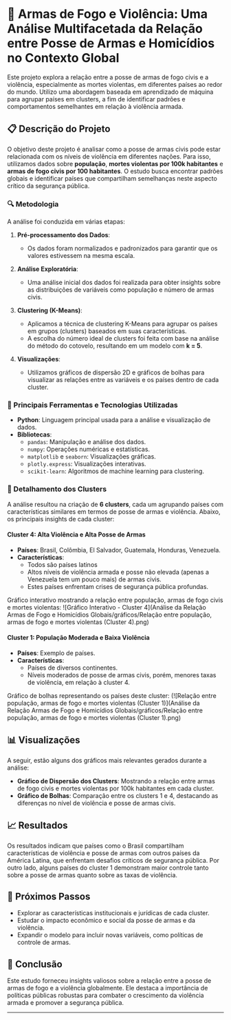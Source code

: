 # 🔫 Armas de Fogo e Violência: Uma Análise Multifacetada da Relação entre Posse de Armas e Homicídios no Contexto Global

Este projeto explora a relação entre a posse de armas de fogo civis e a violência, especialmente as mortes violentas, em diferentes países ao redor do mundo. Utilizo uma abordagem baseada em aprendizado de máquina para agrupar países em clusters, a fim de identificar padrões e comportamentos semelhantes em relação à violência armada.

## 📋 Descrição do Projeto

O objetivo deste projeto é analisar como a posse de armas civis pode estar relacionada com os níveis de violência em diferentes nações. Para isso, utilizamos dados sobre **população**, **mortes violentas por 100k habitantes** e **armas de fogo civis por 100 habitantes**. O estudo busca encontrar padrões globais e identificar países que compartilham semelhanças neste aspecto crítico da segurança pública.

### 🔍 Metodologia

A análise foi conduzida em várias etapas:

1. **Pré-processamento dos Dados**: 
   - Os dados foram normalizados e padronizados para garantir que os valores estivessem na mesma escala.
   
2. **Análise Exploratória**: 
   - Uma análise inicial dos dados foi realizada para obter insights sobre as distribuições de variáveis como população e número de armas civis.
   
3. **Clustering (K-Means)**:
   - Aplicamos a técnica de clustering K-Means para agrupar os países em grupos (clusters) baseados em suas características.
   - A escolha do número ideal de clusters foi feita com base na análise do método do cotovelo, resultando em um modelo com **k = 5**.

4. **Visualizações**:
   - Utilizamos gráficos de dispersão 2D e gráficos de bolhas para visualizar as relações entre as variáveis e os países dentro de cada cluster.

### 🔑 Principais Ferramentas e Tecnologias Utilizadas

- **Python**: Linguagem principal usada para a análise e visualização de dados.
- **Bibliotecas**:
  - `pandas`: Manipulação e análise dos dados.
  - `numpy`: Operações numéricas e estatísticas.
  - `matplotlib` e `seaborn`: Visualizações gráficas.
  - `plotly.express`: Visualizações interativas.
  - `scikit-learn`: Algoritmos de machine learning para clustering.

### 🔢 Detalhamento dos Clusters

A análise resultou na criação de **6 clusters**, cada um agrupando países com características similares em termos de posse de armas e violência. Abaixo, os principais insights de cada cluster:

#### Cluster 4: Alta Violência e Alta Posse de Armas
- **Países**: Brasil, Colômbia, El Salvador, Guatemala, Honduras, Venezuela.
- **Características**:
  - Todos são países latinos
  - Altos níveis de violência armada e posse não elevada (apenas a Venezuela tem um pouco mais) de armas civis.
  - Estes países enfrentam crises de segurança pública profundas.

Gráfico interativo mostrando a relação entre população, armas de fogo civis e mortes violentas:
![Gráfico Interativo - Cluster 4](Análise da Relação Armas de Fogo e Homicídios Globais/gráficos/Relação entre população, armas de fogo e mortes violentas (Cluster 4).png)

#### Cluster 1: População Moderada e Baixa Violência
- **Países**: Exemplo de países.
- **Características**:
  - Países de diversos continentes.
  - Níveis moderados de posse de armas civis, porém, menores taxas de violência, em relação à cluster 4.

Gráfico de bolhas representando os países deste cluster:
(![Relação entre população, armas de fogo e mortes violentas (Cluster 1)](Análise da Relação Armas de Fogo e Homicídios Globais/gráficos/Relação entre população, armas de fogo e mortes violentas (Cluster 1).png)



## 📊 Visualizações

A seguir, estão alguns dos gráficos mais relevantes gerados durante a análise:

- **Gráfico de Dispersão dos Clusters**: Mostrando a relação entre armas de fogo civis e mortes violentas por 100k habitantes em cada cluster.
- **Gráfico de Bolhas**: Comparação entre os clusters 1 e 4, destacando as diferenças no nível de violência e posse de armas civis.

## 📈 Resultados

Os resultados indicam que países como o Brasil compartilham características de violência e posse de armas com outros países da América Latina, que enfrentam desafios críticos de segurança pública. Por outro lado, alguns países do cluster 1 demonstram maior controle tanto sobre a posse de armas quanto sobre as taxas de violência.

## 🚀 Próximos Passos

- Explorar as características institucionais e jurídicas de cada cluster.
- Estudar o impacto econômico e social da posse de armas e da violência.
- Expandir o modelo para incluir novas variáveis, como políticas de controle de armas.

## 🎯 Conclusão

Este estudo forneceu insights valiosos sobre a relação entre a posse de armas de fogo e a violência globalmente. Ele destaca a importância de políticas públicas robustas para combater o crescimento da violência armada e promover a segurança pública.

---

